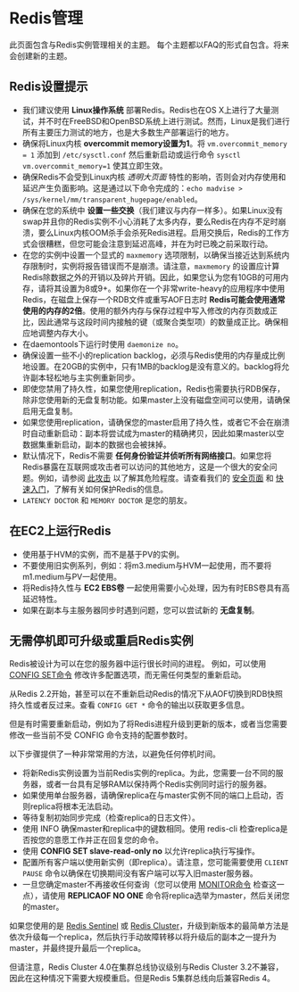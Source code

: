 Redis管理
===

此页面包含与Redis实例管理相关的主题。
每个主题都以FAQ的形式自包含。将来会创建新的主题。

Redis设置提示
-----------------

+ 我们建议使用 **Linux操作系统** 部署Redis。Redis也在OS X上进行了大量测试，并不时在FreeBSD和OpenBSD系统上进行测试。然而，Linux是我们进行所有主要压力测试的地方，也是大多数生产部署运行的地方。
+ 确保将Linux内核 **overcommit memory设置为1**。将 `vm.overcommit_memory = 1` 添加到 `/etc/sysctl.conf` 然后重新启动或运行命令 `sysctl vm.overcommit_memory=1` 使其立即生效。
+ 确保Redis不会受到Linux内核 *透明大页面* 特性的影响，否则会对内存使用和延迟产生负面影响。这是通过以下命令完成的：`echo madvise > /sys/kernel/mm/transparent_hugepage/enabled`。
+ 确保在您的系统中 **设置一些交换**（我们建议与内存一样多）。如果Linux没有swap并且你的Redis实例不小心消耗了太多内存，要么Redis在内存不足时崩溃，要么Linux内核OOM杀手会杀死Redis进程。启用交换后，Redis的工作方式会很糟糕，但您可能会注意到延迟高峰，并在为时已晚之前采取行动。
+ 在您的实例中设置一个显式的 `maxmemory` 选项限制，以确保当接近达到系统内存限制时，实例将报告错误而不是崩溃。请注意，`maxmemory` 的设置应计算Redis除数据之外的开销以及碎片开销。因此，如果您认为您有10GB的可用内存，请将其设置为8或9+。如果你在一个非常write-heavy的应用程序中使用Redis，在磁盘上保存一个RDB文件或重写AOF日志时 **Redis可能会使用通常使用的内存的2倍**。使用的额外内存与保存过程中写入修改的内存页数成正比，因此通常与这段时间内接触的键（或聚合类型项）的数量成正比。确保相应地调整内存大小。
+ 在daemontools下运行时使用 `daemonize no`。
+ 确保设置一些不小的replication backlog，必须与Redis使用的内存量成比例地设置。在20GB的实例中，只有1MB的backlog是没有意义的。backlog将允许副本轻松地与主实例重新同步。
+ 即使您禁用了持久性，如果您使用replication，Redis也需要执行RDB保存，除非您使用新的无盘复制功能。如果master上没有磁盘空间可以使用，请确保启用无盘复制。
+ 如果您使用replication，请确保您的master启用了持久性，或者它不会在崩溃时自动重新启动：副本将尝试成为master的精确拷贝，因此如果master以空数据集重新启动，副本的数据也会被抹掉。
+ 默认情况下，Redis不需要 **任何身份验证并侦听所有网络接口**。如果您将Redis暴露在互联网或攻击者可以访问的其他地方，这是一个很大的安全问题。例如，请参阅 [此攻击](http://antirez.com/news/96) 以了解其危险程度。请查看我们的 [安全页面](/topics/security.md) 和 [快速入门](/topics/quickstart.md)，了解有关如何保护Redis的信息。
+ `LATENCY DOCTOR` 和 `MEMORY DOCTOR` 是您的朋友。

在EC2上运行Redis
--------------------

+ 使用基于HVM的实例，而不是基于PV的实例。
+ 不要使用旧实例系列，例如：将m3.medium与HVM一起使用，而不要将m1.medium与PV一起使用。
+ 将Redis持久性与 **EC2 EBS卷** 一起使用需要小心处理，因为有时EBS卷具有高延迟特性。
+ 如果在副本与主服务器同步时遇到问题，您可以尝试新的 **无盘复制**。

无需停机即可升级或重启Redis实例
-------------------------------------------------------

Redis被设计为可以在您的服务器中运行很长时间的进程。
例如，可以使用 [CONFIG SET命令](/commands/config-set.md) 修改许多配置选项，而无需任何类型的重新启动。

从Redis 2.2开始，甚至可以在不重新启动Redis的情况下从AOF切换到RDB快照持久性或者反过来。查看 `CONFIG GET *` 命令的输出以获取更多信息。

但是有时需要重新启动，例如为了将Redis进程升级到更新的版本，或者当您需要修改一些当前不受 CONFIG 命令支持的配置参数时。

以下步骤提供了一种非常常用的方法，以避免任何停机时间。

* 将新Redis实例设置为当前Redis实例的replica。为此，您需要一台不同的服务器，或者一台具有足够RAM以保持两个Redis实例同时运行的服务器。
* 如果使用单台服务器，请确保replica在与master实例不同的端口上启动，否则replica将根本无法启动。
* 等待复制初始同步完成（检查replica的日志文件）。
* 使用 INFO 确保master和replica中的键数相同。使用 redis-cli 检查replica是否按您的意愿工作并正在回复您的命令。
* 使用 **CONFIG SET slave-read-only no** 以允许replica执行写操作。
* 配置所有客户端以使用新实例（即replica）。请注意，您可能需要使用 `CLIENT PAUSE` 命令以确保在切换期间没有客户端可以写入旧master服务器。
* 一旦您确定master不再接收任何查询（您可以使用 [MONITOR命令](/commands/monitor.md) 检查这一点），请使用 **REPLICAOF NO ONE** 命令将replica选举为master，然后关闭您的master。

如果您使用的是 [Redis Sentinel](/topics/sentine.md) 或 [Redis Cluster](/topics/cluster-tutorial.md)，升级到新版本的最简单方法是依次升级每一个replica，然后执行手动故障转移以将升级后的副本之一提升为master，并最终提升最后一个replica。

但请注意，Redis Cluster 4.0在集群总线协议级别与Redis Cluster 3.2不兼容，因此在这种情况下需要大规模重启。但是Redis 5集群总线向后兼容Redis 4。
